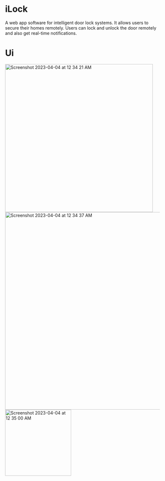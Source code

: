 # iLock
A web app software for intelligent door lock systems.
It allows users to secure their homes remotely. 
Users can lock and unlock the door remotely and also get real-time notifications.


# Ui
<img width="481" alt="Screenshot 2023-04-04 at 12 34 21 AM" src="https://user-images.githubusercontent.com/72856939/235847588-3c16043c-e71d-44a9-8f34-a79451a0067c.png">
<img width="642" alt="Screenshot 2023-04-04 at 12 34 37 AM" src="https://user-images.githubusercontent.com/72856939/235847666-27dbfbed-4418-4fee-8878-ce2a305d14d2.png">
<img width="215" alt="Screenshot 2023-04-04 at 12 35 00 AM" src="https://user-images.githubusercontent.com/72856939/235847681-45fe6338-5a4f-4f5c-a613-3707460dada2.png">
